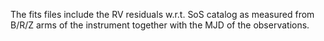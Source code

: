The fits files include the RV residuals w.r.t. SoS catalog as measured from
B/R/Z arms of the instrument together with the MJD of the observations.